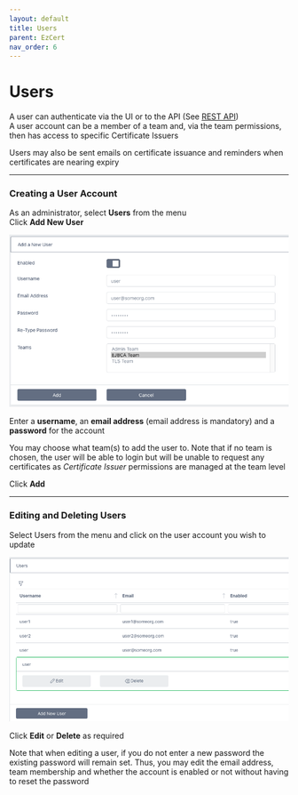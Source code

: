 ```yaml
---
layout: default
title: Users
parent: EzCert
nav_order: 6
---
```


# Users

A user can authenticate via the UI or to the API (See [REST API](rest_api_overview.html))  
A user account can be a member of a team and, via the team permissions, then has access to specific Certificate Issuers  

Users may also be sent emails on certificate issuance and reminders when certificates are nearing expiry    

---
### Creating a User Account
As an administrator, select **Users** from the menu  
Click **Add New User**  

<img src="./images/users1.png" alt="image-20210222210912906" style="zoom:80%;" />

Enter a **username**, an **email address** (email address is mandatory)  and a **password** for the account  

You may choose what team(s) to add the user to. Note that if no team is chosen, the user will be able to login but will be unable to request any certificates as *Certificate Issuer* permissions are managed at the team level  

Click **Add**

---

### Editing and Deleting Users

Select Users from the menu and click on the user account you wish to update  

<img src="./images/users2.png" alt="image-20210222211340396" style="zoom:80%;" />

Click **Edit** or **Delete** as required  

Note that when editing a user, if you do not enter a new password the existing password will remain set. Thus, you may edit the email address, team membership and whether the account is enabled or not without having to reset the password





